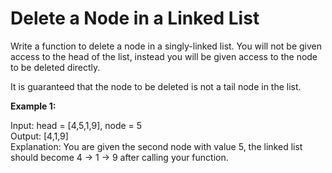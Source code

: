 # Delete a Node in a Linked List

Write a function to delete a node in a singly-linked list. You will not be given access to the head of the list, instead you will be given access to the node to be deleted directly.

It is guaranteed that the node to be deleted is not a tail node in the list.

 
**Example 1:**

Input: head = [4,5,1,9], node = 5<br>
Output: [4,1,9]<br>
Explanation: You are given the second node with value 5, the linked list should become 4 -> 1 -> 9 after calling your function.